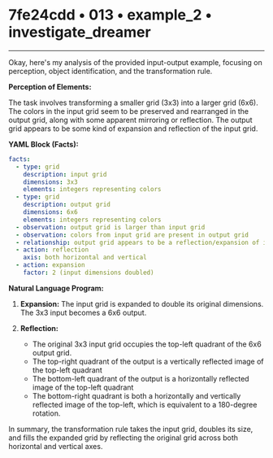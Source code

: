 # 7fe24cdd • 013 • example_2 • investigate_dreamer

---
Okay, here's my analysis of the provided input-output example, focusing on perception, object identification, and the transformation rule.

**Perception of Elements:**

The task involves transforming a smaller grid (3x3) into a larger grid (6x6). The colors in the input grid seem to be preserved and rearranged in the output grid, along with some apparent mirroring or reflection. The output grid appears to be some kind of expansion and reflection of the input grid.

**YAML Block (Facts):**



```yaml
facts:
  - type: grid
    description: input grid
    dimensions: 3x3
    elements: integers representing colors
  - type: grid
    description: output grid
    dimensions: 6x6
    elements: integers representing colors
  - observation: output grid is larger than input grid
  - observation: colors from input grid are present in output grid
  - relationship: output grid appears to be a reflection/expansion of input grid
  - action: reflection
    axis: both horizontal and vertical
  - action: expansion
    factor: 2 (input dimensions doubled)
```



**Natural Language Program:**

1.  **Expansion:** The input grid is expanded to double its original dimensions. The 3x3 input becomes a 6x6 output.

2.  **Reflection:**
    *   The original 3x3 input grid occupies the top-left quadrant of the 6x6 output grid.
    *   The top-right quadrant of the output is a vertically reflected image of the top-left quadrant
    *   The bottom-left quadrant of the output is a horizontally reflected image of the top-left quadrant
    *   The bottom-right quadrant is both a horizontally and vertically reflected image of the top-left, which is equivalent to a 180-degree rotation.

In summary, the transformation rule takes the input grid, doubles its size, and fills the expanded grid by reflecting the original grid across both horizontal and vertical axes.


